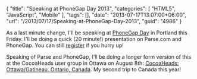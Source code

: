 {
	"title": "Speaking at PhoneGap Day 2013",
	"categories": [
		"HTML5",
		"JavaScript",
		"Mobile"
	],
	"tags": [],
	"date": "2013-07-17T13:07:00+06:00",
	"url": "/2013/07/17/Speaking-at-PhoneGap-Day-2013",
	"guid": "4986"
}

As a last minute change, I'll be speaking at <a href="http://pgday.phonegap.com/us2013/">PhoneGap Day</a> in Portland this Friday. I'll be doing a quick (20 minute!) presentation on Parse.com and PhoneGap. You can still <a href="http://pgday13.eventbrite.com/">register</a> if you hurry up!

Speaking of Parse and PhoneGap, I'll be doing a longer form version of this at the CocoaHeads user group in Ottawa on August 8th: <a href="http://cocoaheads.org/ca/OttawaGatineauOntario/">CocoaHeads:   Ottawa/Gatineau, Ontario, Canada</a>. My second trip to Canada this year!